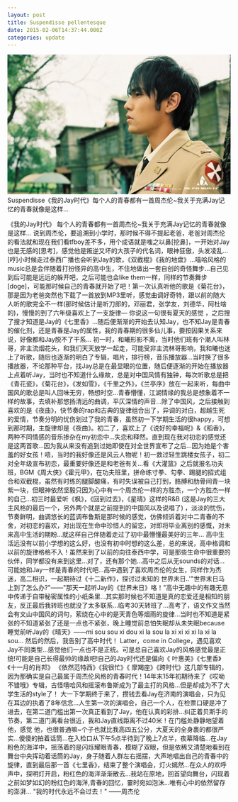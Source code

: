 ```yaml
---
layout: post
title: Suspendisse pellentesque
date: 2015-02-06T14:37:44.000Z
categories: update
---
```


<img src="/images/fulls/01.jpg" class="fit image"> Suspendisse《我的Jay时代》每个人的青春都有一首周杰伦~我关于充满Jay记忆的青春就像是这样...

《我的Jay时代》
每个人的青春都有一首周杰伦~我关于充满Jay记忆的青春就像是这样...
说到周杰伦，要追溯到小学时，那时候不得不提起老爸，老爸对周杰伦的看法就和现在我们看tfboy差不多，用个成语就是嗤之以鼻[挖鼻]，一开始对Jay也是无感的[思考]，感觉他是叛逆又坏的大孩子的代名词，眼神狂傲，头发凌乱...[哼]小时候走过泰西广播也会听到Jay的歌，《双截棍》《我的地盘》...嘻哈风格的music总是会伴随着打扮怪异的高中生，不住地做出一套自创的奇怪舞步...自己见到后可能是远远的躲开吧，之后可能也会like them一样，同样的节奏舞步[doge]，可能那时候自己的青春就开始了吧！第一次认真听他的歌是《菊花台》，那是因为老爸突然也下载了一首放到MP3里听，感觉曲调好奇特，跟以前的随大人听的歌完全不一样(那时候估计是听刀郎的，邓丽君，张学友，刘德华，阿杜啥的)，慢慢的到了六年级喜欢上了一支旋律––  你说这一句很有夏天的感觉 ，之后搜了搜才知道是Jay的《七里香》...随后便渐渐的开始去认知Jay，也不知Jay是青春的催化剂，还是青春是Jay的属性，我的青春期的很多仙儿事，要按因果关系来说，好像都和Jay脱不了干系...
初一时，和曦形影不离，当时他们班有个潮人叫林哥，非主流烟花头，和我们天天放学一起走，可能受非主流林哥影响，我和曦也迷上了听歌，随后也逐渐的明白了专辑，唱片，排行榜，音乐播放器...当时换了很多播放器，不论那种平台，找Jay总是在最显眼的位置，随后便逐渐的开始在播放器上点着听Jay，当时也不知道什么缘故，总是对中国风情有独钟，每次听歌总是把《青花瓷》，《菊花台》，《发如雪》，《千里之外》，《兰亭序》放在一起来听，每曲中国风的歌总是叫人回味无穷，畅想时空...青春懵懂，江湖情缘的我总是想象着不一样的故事，去填补那悠扬清远的曲调，平仄深情的声音...除了中国风，之后接触到喜欢的是《夜曲》，快节奏的rap和古典的旋律组合出了，异调的对白，超越生死的爱情，节奏分明的忧伤划过了我的青春，虽然初一下学期生活的很happy，可想到那时期，主旋律却是《夜曲》。初二了，喜欢上了《说好的幸福呢》&《稻香》，两种不同情感的音乐掺杂在my初恋中...失恋和释然。直到现在我对初恋的感觉还是这两首歌...因为我从来没有追到过她即使在对全世界宣布了之后...因为她是个害羞的好女孩！唔，当时的我好像还是风云人物呢！初一救过轻生跳楼女孩子，初二对全年级宣布初恋，最重要好像还是和老爸有关...看《大灌篮》之后就报名功夫班，BGM《周大侠》《霍元甲》，在功夫班里，拼命练寸拳、勾拳、踢腿的招式组合和双截棍，虽然有时练的腿脚酸痛，有时失误被自己打到，胳膊和肋骨间青一块紫一块，但眼神依然坚毅只因为心中有一个周杰伦一样的方胜杰，一个方胜杰一样的自己...初三时最爱听《枫》，《回到过去》，《星晴》这样的R&B (这是Jay的三大主风格的最后一个，另外两个就是之前提到的中国风以及说唱了) ，淡淡的忧伤，节奏鲜明，曲调悠长的蓝调布鲁斯是那时候的感觉，仿佛倾诉着对中二青春的不舍，对初恋的喜欢，对出现在生命中珍惜人的留恋，对即将毕业离别的感慨，对未来高中生活的期盼...就这样自己伴随着走过了初中最懵懂最美好的三年...
高中生活远没有以前小学想的这么好，也没有初中时想的这么差，总的来说，高中格调和以前的旋律格格不入！虽然来到了以前的向往泰西中学，可是那些生命中很重要的伙伴，同学都没有来到这里...对了，还有那个她...高中之后从无sounds的对话...可能她和Jay一样是青春的时代吧...高中遇到了喜欢周杰伦的女生，同样作为杰迷，高二相识，一起期待过《十二新作》，探讨过未知的 世界末日..'"世界末日马上到了怎么办?"——"那天一起听Jay的《世界末日》咯！"高中无趣中的有趣无意中传递于自带秘密属性的小纸条里...其实那时候也不知道是真的恋爱还是相知的朋友，反正最后我转班也就没了太多联系...临考30天转班了...高考了，语文作文当然会有文山中国风的词句，萦绕在心中的是天青色等烟雨的旋律...当时也不知道是紧张的不知道紧张了还是一点也不紧张，晚上睡觉前总怕失眠却从未失眠because睡觉前听Jay的《晴天》——mi sou sou xi dou xi la
sou la xi xi xi xi la xi la sou...
然后的然后，我告别了高中时代！
Latter，come in College，遇见喜欢Jay不同类型...感觉他们一点也不是正统。可是总自己喜欢Jay的风格感觉最是正统!可能是自己长得最帅的缘故吧!自己的Jay时代还是偏向《 叶惠美》《七里香》《十一月的肖邦》 《依然范特西》《我很忙》《 摩羯座》《跨时代》这几部专辑的，因为那确实是自己最属于周杰伦风格的青春时代！14年末15年初期待来了《哎呦不错哦》专辑，古怪嘻哈风和摇滚布鲁斯成为了最主打的风格...但是却成为不了大学生活的style了！
大一下学期终于来了，攒钱去看Jay在济南的演唱会，只为见在耳边的执着了8年信念...人生第一次的演唱会，自己一个人，在检票口硬是冲了进去，在第二道门槛出第一次真正看到了Jay，他在认真的彩排...纠正着贝斯手的节奏，第二道门离看台很近，我和Jay直线距离不过40米！在门槛处静静地望着他，感觉 他，也很普通嘛~个子也就比我高四五公分，大夏天的全身裹的都很严实...傻傻的拍着话筒...在入检口从下午5点半待到了晚上7点半，夜幕降临...在Jay粉色的海洋中，摇荡着的是闪烁耀眼青春，模糊了双眼，但是依稀又清楚地看到在舞台中央挥动着话筒的Jay，身子随着人群左右摇摆，大声地唱出自己的青春中的旋律，直到最后那一首《七里香》，结束了整个演唱会，灯火嫣然...在众人的欢呼声中，探明灯开启，粉红色的海洋渐渐散去...我站在原地，回首望向舞台，闪现着之前如梦如幻的粉红色的海洋,青春的回忆，霎时宛如泡沫...唯有心中的依然留存的澎湃...
"我的时代永远不会过去！"
——周杰伦

